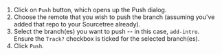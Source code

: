 
1. Click on `Push` button, which opens up the Push dialog.
1. Choose the remote that you wish to push the branch (assuming you've added that repo to your Sourcetree already).
1. Select the branch(es) you want to push -- in this case, `add-intro`.<br>
   Ensure the `Track?` checkbox is ticked for the selected branch(es).
1. Click `Push`.

<pic src="images/pushBranchToFork.png" height="300" />
<p/>


